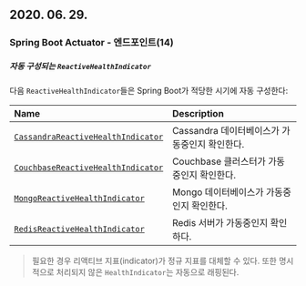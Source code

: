 ## 2020. 06. 29.

### Spring Boot Actuator - 엔드포인트(14)

##### 자동 구성되는 `ReactiveHealthIndicator`

다음 `ReactiveHealthIndicator`들은 Spring Boot가 적당한 시기에 자동 구성한다:

| Name                                                         | Description                                   |
| :----------------------------------------------------------- | :-------------------------------------------- |
| [`CassandraReactiveHealthIndicator`](https://github.com/spring-projects/spring-boot/tree/v2.3.1.RELEASE/spring-boot-project/spring-boot-actuator/src/main/java/org/springframework/boot/actuate/cassandra/CassandraReactiveHealthIndicator.java) | Cassandra 데이터베이스가 가동중인지 확인한다. |
| [`CouchbaseReactiveHealthIndicator`](https://github.com/spring-projects/spring-boot/tree/v2.3.1.RELEASE/spring-boot-project/spring-boot-actuator/src/main/java/org/springframework/boot/actuate/couchbase/CouchbaseReactiveHealthIndicator.java) | Couchbase 클러스터가 가동중인지 확인한다.     |
| [`MongoReactiveHealthIndicator`](https://github.com/spring-projects/spring-boot/tree/v2.3.1.RELEASE/spring-boot-project/spring-boot-actuator/src/main/java/org/springframework/boot/actuate/mongo/MongoReactiveHealthIndicator.java) | Mongo 데이터베이스가 가동중인지 확인한다.     |
| [`RedisReactiveHealthIndicator`](https://github.com/spring-projects/spring-boot/tree/v2.3.1.RELEASE/spring-boot-project/spring-boot-actuator/src/main/java/org/springframework/boot/actuate/redis/RedisReactiveHealthIndicator.java) | Redis 서버가 가동중인지 확인하다.             |

> 필요한 경우 리액티브 지표(indicator)가 정규 지표를 대체할 수 있다. 또한 명시적으로 처리되지 않은 `HealthIndicator`는 자동으로 래핑된다.


